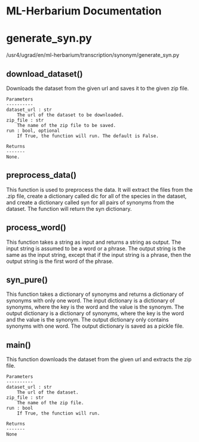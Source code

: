 # ML-Herbarium Documentation

# generate_syn.py

/usr4/ugrad/en/ml-herbarium/transcription/synonym/generate_syn.py

## download_dataset()

Downloads the dataset from the given url and saves it to the given zip file.
```
Parameters
----------
dataset_url : str
    The url of the dataset to be downloaded.
zip_file : str
    The name of the zip file to be saved.
run : bool, optional
    If True, the function will run. The default is False.

Returns
-------
None.
```



## preprocess_data()

This function is used to preprocess the data.
It will extract the files from the .zip file, create a dictionary called dic for all of the species in the dataset,
and create a dictionary called syn for all pairs of synonyms from the dataset.
The function will return the syn dictionary.




## process_word()


This function takes a string as input and returns a string as output.
The input string is assumed to be a word or a phrase.
The output string is the same as the input string, except that
if the input string is a phrase, then the output string is the first
word of the phrase.



## syn_pure()


This function takes a dictionary of synonyms and returns a dictionary of synonyms with only one word.
The input dictionary is a dictionary of synonyms, where the key is the word and the value is the synonym.
The output dictionary is a dictionary of synonyms, where the key is the word and the value is the synonym.
The output dictionary only contains synonyms with one word.
The output dictionary is saved as a pickle file.




## main()

This function downloads the dataset from the given url and extracts the zip file.
```
Parameters
----------
dataset_url : str
    The url of the dataset.
zip_file : str
    The name of the zip file.
run : bool
    If True, the function will run.

Returns
-------
None

```



